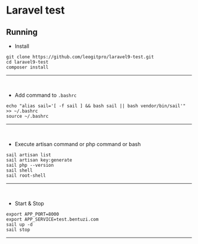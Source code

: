 # Laravel test

## Running

- Install

```shell
git clone https://github.com/leogitpro/laravel9-test.git
cd laravel9-test
composer install
```
<hr>
<br>


- Add command to `.bashrc`

```shell
echo "alias sail='[ -f sail ] && bash sail || bash vendor/bin/sail'" >> ~/.bashrc
source ~/.bashrc
```
<hr>
<br>


- Execute artisan command or php command or bash

```shell
sail artisan list
sail artisan key:generate
sail php --version
sail shell
sail root-shell
```
<hr>
<br>


- Start & Stop

```shell
export APP_PORT=8000
export APP_SERVICE=test.bentuzi.com
sail up -d
sail stop
```
<hr>
<br>

